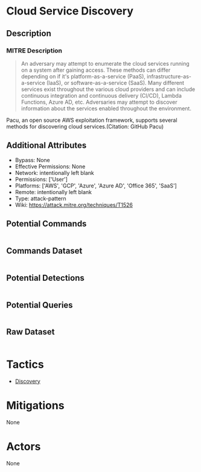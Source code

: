 
# Cloud Service Discovery

## Description

### MITRE Description

> An adversary may attempt to enumerate the cloud services running on a system after gaining access. These methods can differ depending on if it's platform-as-a-service (PaaS), infrastructure-as-a-service (IaaS), or software-as-a-service (SaaS). Many different services exist throughout the various cloud providers and can include continuous integration and continuous delivery (CI/CD), Lambda Functions, Azure AD, etc. Adversaries may attempt to discover information about the services enabled throughout the environment.

Pacu, an open source AWS exploitation framework, supports several methods for discovering cloud services.(Citation: GitHub Pacu)

## Additional Attributes

* Bypass: None
* Effective Permissions: None
* Network: intentionally left blank
* Permissions: ['User']
* Platforms: ['AWS', 'GCP', 'Azure', 'Azure AD', 'Office 365', 'SaaS']
* Remote: intentionally left blank
* Type: attack-pattern
* Wiki: https://attack.mitre.org/techniques/T1526

## Potential Commands

```

```

## Commands Dataset

```

```

## Potential Detections

```json

```

## Potential Queries

```json

```

## Raw Dataset

```json

```

# Tactics


* [Discovery](../tactics/Discovery.md)


# Mitigations

None

# Actors

None
